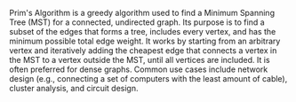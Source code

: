 Prim's Algorithm is a greedy algorithm used to find a Minimum Spanning Tree (MST) for a connected, undirected graph. Its purpose is to find a subset of the edges that forms a tree, includes every vertex, and has the minimum possible total edge weight. It works by starting from an arbitrary vertex and iteratively adding the cheapest edge that connects a vertex in the MST to a vertex outside the MST, until all vertices are included. It is often preferred for dense graphs. Common use cases include network design (e.g., connecting a set of computers with the least amount of cable), cluster analysis, and circuit design.